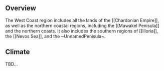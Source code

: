 ## Overview

The West Coast region includes all the lands of the [[Chardonian Empire]], as well as the northern coastal regions, including the [[Mawakel Penisula]] and the northern coasts. It also includes the southern regions of [[Illoria]], the [[Nevos Sea]], and the ~UnnamedPenisula~. 

## Climate

TBD...
